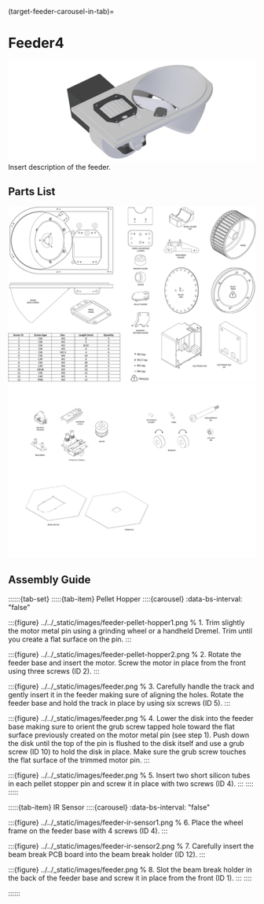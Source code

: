 (target-feeder-carousel-in-tab)=
# Feeder4
![Feeder](../../_static/images/feeder.png)
Insert description of the feeder.

## Parts List
![Parts1](../../_static/images/feeder-main.png)
![Parts2](../../_static/images/feeder-parts.png)

## Assembly Guide
::::::{tab-set}
:::::{tab-item} Pellet Hopper
::::{carousel}
:data-bs-interval: "false"

:::{figure} ../../_static/images/feeder-pellet-hopper1.png
%
1\. Trim slightly the motor metal pin using a grinding wheel or a handheld Dremel. Trim until you create a flat surface on the pin. 
:::

:::{figure} ../../_static/images/feeder-pellet-hopper2.png
%
2\. Rotate the feeder base and insert the motor. Screw the motor in place from the front using three screws (ID 2).
:::

:::{figure} ../../_static/images/feeder.png
%
3\. Carefully handle the track and gently insert it in the feeder making sure of aligning the holes. Rotate the feeder base and hold the track in place by using six screws (ID 5).
:::

:::{figure} ../../_static/images/feeder.png
%
4\. Lower the disk into the feeder base making sure to orient the grub screw tapped hole toward the flat surface previously created on the motor metal pin (see step 1). Push down the disk until the top of the pin is flushed to the disk itself and use a grub screw (ID 10) to hold the disk in place. Make sure the grub screw touches the flat surface of the trimmed motor pin.
:::

:::{figure} ../../_static/images/feeder.png
%
5\. Insert two short silicon tubes in each pellet stopper pin and screw it in place with two screws (ID 4). 
:::
::::
:::::

:::::{tab-item} IR Sensor
::::{carousel}
:data-bs-interval: "false"

:::{figure} ../../_static/images/feeder-ir-sensor1.png
%
6\. Place the wheel frame on the feeder base with 4 screws (ID 4).
:::

:::{figure} ../../_static/images/feeder-ir-sensor2.png
%
7\. Carefully insert the beam break PCB board into the beam break holder (ID 12).
:::

:::{figure} ../../_static/images/feeder.png
%
8\. Slot the beam break holder in the back of the feeder base and screw it in place from the front (ID 1).
:::
::::

::::::
